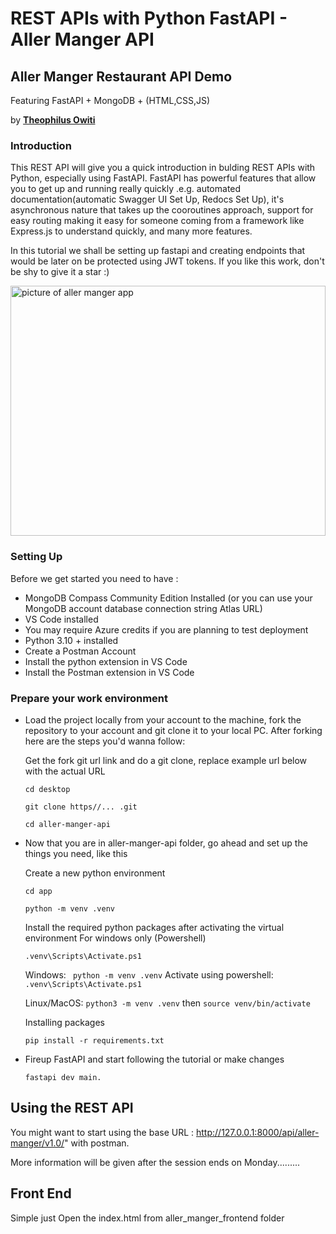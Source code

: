 # REST APIs with Python FastAPI - Aller Manger API
## Aller Manger Restaurant API Demo
Featuring FastAPI + MongoDB + (HTML,CSS,JS)

by <a href="https://github.com/tiprock-network"><b>Theophilus Owiti</b></a>

### Introduction
This REST API will give you a quick introduction in bulding REST APIs with Python, especially using FastAPI. FastAPI has powerful features that allow you to get up and running really quickly .e.g. automated documentation(automatic Swagger UI Set Up, Redocs Set Up), it's asynchronous nature that takes up the cooroutines approach, support for easy routing making it easy for someone coming from a framework like Express.js to understand quickly, and many more features.

In this tutorial we shall be setting up fastapi and creating endpoints that would be later on be protected using JWT tokens. If you like this work, don't be shy to give it a star :)

<img src="aller_manger_frontend/assets/allerManger.gif" style="height:400px; width:100%; object-fit:contain;" alt="picture of aller manger app" />

### Setting Up
Before we get started you need to have :
* MongoDB Compass Community Edition Installed (or you can use your MongoDB account database connection string Atlas URL)
* VS Code installed
* You may require Azure credits if you are planning to test deployment
* Python 3.10 +  installed
* Create a Postman Account
* Install the python extension in VS Code
* Install the Postman extension in VS Code

### Prepare your work environment

* Load the project locally from your account to the machine, fork the repository to your account and git clone it to your local PC. After forking here are the steps you'd wanna follow:

    Get the fork git url link and do a git clone, replace example url below with the actual URL 
    ```
    cd desktop
    ```

    ```
    git clone https//... .git
    ```

    ```
    cd aller-manger-api
    ```

* Now that you are in aller-manger-api folder, go ahead and set up the things you need, like this

    Create a new python environment
    ```
    cd app
    ```

    ```
    python -m venv .venv
    ```

    Install the required python packages after activating the virtual environment
    For windows only (Powershell)
    ```
    .venv\Scripts\Activate.ps1
    ```

    Windows: ``` python -m venv .venv``` Activate using powershell: ``` .venv\Scripts\Activate.ps1 ```

    Linux/MacOS: ``` python3 -m venv .venv ``` then ``` source venv/bin/activate ```

    Installing packages
    ```
    pip install -r requirements.txt
    ```

* Fireup FastAPI and start following the tutorial or make changes
    ```
    fastapi dev main.
    ```

## Using the REST API
 You might want to start using the base URL : http://127.0.0.1:8000/api/aller-manger/v1.0/" with postman.

 More information will be given after the session ends on Monday.........

## Front End
Simple just Open the index.html from aller_manger_frontend folder

